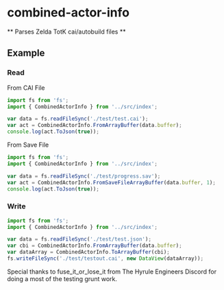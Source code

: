 # combined-actor-info

** Parses Zelda TotK cai/autobuild files **

## Example

### Read

From CAI File
```js
import fs from 'fs';
import { CombinedActorInfo } from '../src/index';

var data = fs.readFileSync('./test/test.cai');
var act = CombinedActorInfo.FromArrayBuffer(data.buffer);
console.log(act.ToJson(true));
```

From Save File
```js
import fs from 'fs';
import { CombinedActorInfo } from '../src/index';

var data = fs.readFileSync('./test/progress.sav');
var act = CombinedActorInfo.FromSaveFileArrayBuffer(data.buffer, 1);
console.log(act.ToJson(true));
```

### Write

```js
import fs from 'fs';
import { CombinedActorInfo } from '../src/index';

var data = fs.readFileSync('./test/test.json');
var cbi = CombinedActorInfo.FromArrayBuffer(data.buffer);
var dataArray = CombinedActorInfo.ToArrayBuffer(cbi);
fs.writeFileSync('./test/testout.cai', new DataView(dataArray));
```


Special thanks to fuse_it_or_lose_it from The Hyrule Engineers Discord for doing a most of the testing grunt work.